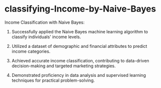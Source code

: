 # classifying-Income-by-Naive-Bayes

Income Classification with Naive Bayes:

1.  Successfully applied the Naive Bayes machine learning algorithm to classify individuals' income levels.

2.  Utilized a dataset of demographic and financial attributes to predict income categories.

3.  Achieved accurate income classification, contributing to data-driven decision-making and targeted marketing strategies.

4.  Demonstrated proficiency in data analysis and supervised learning techniques for practical problem-solving.
